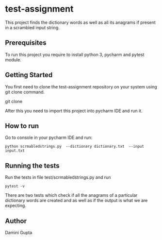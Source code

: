 # test-assignment
 This project finds the dictionary words as well as all its anagrams if present in a scrambled input string.
 
 ## Prerequisites
 To run this project you require to install python 3, pycharm and pytest module.
 
  ## Getting Started
  
  You first need to clone the test-assignment repository on your system using git clone command.
  
  git clone
  
  After this you need to import this project into pycharm IDE and run it.
  
  ## How to run
  
  Go to console in your pycharm IDE and run:
  
  ```python scrmabledstrings.py  --dictionary dictionary.txt  --input input.txt```
  
  ## Running the tests
  
  Run the tests in file test/scrmabledstrings.py and run
  
  ```pytest -v```
  
  There are two tests which check if all the anagrams of a particular dictionary words are created and as well as if the output is what we 
  are expecting.
  
  ## Author
  Damini Gupta
 
